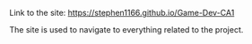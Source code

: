 Link to the site:
https://stephen1166.github.io/Game-Dev-CA1

The site is used to navigate to everything related to the project.
